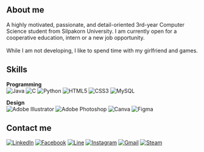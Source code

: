 <h2>About me</h2>
<p>A highly motivated, passionate, and detail-oriented 3rd-year Computer Science student from Silpakorn University. I am currently open for a cooperative education, intern or a new job opportunity.
<br><br>
While I am not developing, I like to spend time with my girlfriend and games.</p>

<h2>Skills</h2>

**Programming** 
<br>
![Java](https://img.shields.io/badge/java-%23ED8B00.svg?style=for-the-badge&logo=openjdk&logoColor=white) 
![C](https://img.shields.io/badge/c-%2300599C.svg?style=for-the-badge&logo=c&logoColor=white) 
![Python](https://img.shields.io/badge/python-3670A0?style=for-the-badge&logo=python&logoColor=ffdd54) 
![HTML5](https://img.shields.io/badge/html5-%23E34F26.svg?style=for-the-badge&logo=html5&logoColor=white) 
![CSS3](https://img.shields.io/badge/css3-%231572B6.svg?style=for-the-badge&logo=css3&logoColor=white) 
![MySQL](https://img.shields.io/badge/mysql-4479A1.svg?style=for-the-badge&logo=mysql&logoColor=white)
<br>

**Design** 
<br>
![Adobe Illustrator](https://img.shields.io/badge/adobe%20illustrator-%23FF9A00.svg?style=for-the-badge&logo=adobe%20illustrator&logoColor=white)
![Adobe Photoshop](https://img.shields.io/badge/adobe%20photoshop-%2331A8FF.svg?style=for-the-badge&logo=adobe%20photoshop&logoColor=white)
![Canva](https://img.shields.io/badge/Canva-%2300C4CC.svg?style=for-the-badge&logo=Canva&logoColor=white)
![Figma](https://img.shields.io/badge/figma-%23F24E1E.svg?style=for-the-badge&logo=figma&logoColor=white)
<br>

<h2>Contact me</h2>

[![LinkedIn](https://img.shields.io/badge/linkedin-%230077B5.svg?style=for-the-badge&logo=linkedin&logoColor=white&link=https://www.linkedin.com/in/pitchaya-pimmahasiri-b76a24336/)](https://www.linkedin.com/in/pitchaya-pimmahasiri-b76a24336/)
[![Facebook](https://img.shields.io/badge/Facebook-%231877F2.svg?style=for-the-badge&logo=Facebook&logoColor=white&link=https://web.facebook.com/pitmn.04)](https://web.facebook.com/pitmn.04)
[![Line](https://img.shields.io/badge/Line-00C300?style=for-the-badge&logo=line&logoColor=white&link=https://line.me/ti/p/FyNYVSVnxr)](https://line.me/ti/p/FyNYVSVnxr)
[![Instagram](https://img.shields.io/badge/Instagram-%23E4405F.svg?style=for-the-badge&logo=Instagram&logoColor=white&link=https://www.instagram.com/1mpitnis_/)](https://www.instagram.com/1mpitnis_/)
[![Gmail](https://img.shields.io/badge/Gmail-D14836?style=for-the-badge&logo=gmail&logoColor=white&link=mailto:pimmahasiri_p@silpakorn.edu)](mailto:pimmahasiri_p@silpakorn.edu)
[![Steam](https://img.shields.io/badge/steam-%23000000.svg?style=for-the-badge&logo=steam&logoColor=white&link=https://steamcommunity.com/id/Jemisce007/)](https://steamcommunity.com/id/Jemisce007/)
